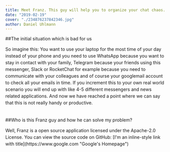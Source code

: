 ```yaml
---
title: Meet Franz. This guy will help you to organize your chat chaos.
date: "2019-02-19"
cover: "./234876237842346.jpg"
author: Daniel Uhlmann
---
```


##The initial situation which is bad for us

<p style = "line-height: 1.5;">
So imagine this: You want to use your laptop for the most time of your day instead of your phone and you need to use WhatsApp because you want to stay in contact with your family, Telegram because your friends using this messenger, Slack or RocketChat for example because you need to communicate with your colleagues and of course your googlemail account to check all your emails in time. If you increment this to your own real world scenario you will end up with like 4-5 different messengers and news related applications. And now we have reached a point where we can say that this is not really handy or productive.<br></br></p>

##Who is this Franz guy and how he can solve my problem?

<p style = "line-height: 1.5;">
Well, Franz is a open source application licensed under the Apache-2.0 License. You can view the source code on GitHub: [I'm an inline-style link with title](https://www.google.com "Google's Homepage") <br></br></p>